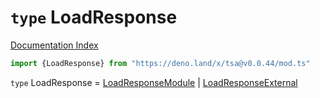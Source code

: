 # `type` LoadResponse

[Documentation Index](../README.md)

```ts
import {LoadResponse} from "https://deno.land/x/tsa@v0.0.44/mod.ts"
```

`type` LoadResponse = [LoadResponseModule](../interface.LoadResponseModule/README.md) | [LoadResponseExternal](../interface.LoadResponseExternal/README.md)